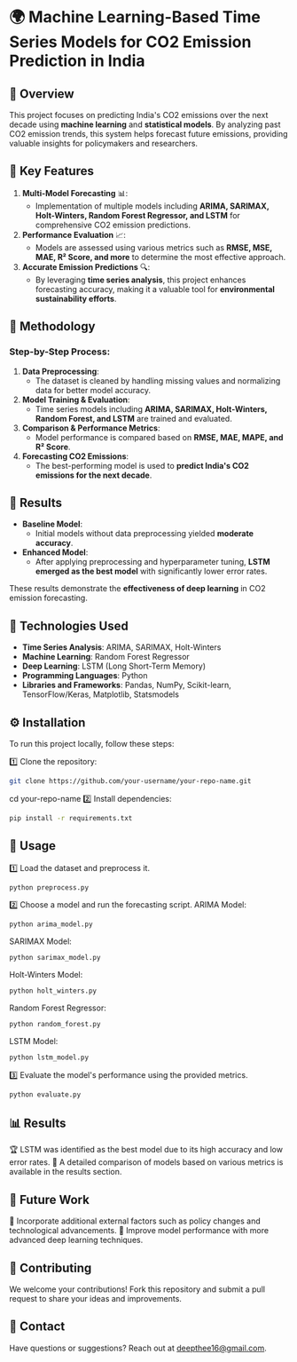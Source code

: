 # 🌍 Machine Learning-Based Time Series Models for CO2 Emission Prediction in India

## 🚀 Overview
This project focuses on predicting India's CO2 emissions over the next decade using **machine learning** and **statistical models**. By analyzing past CO2 emission trends, this system helps forecast future emissions, providing valuable insights for policymakers and researchers.

## 🌟 Key Features
1. **Multi-Model Forecasting** 📊:
   - Implementation of multiple models including **ARIMA, SARIMAX, Holt-Winters, Random Forest Regressor, and LSTM** for comprehensive CO2 emission predictions.
2. **Performance Evaluation** 📈:
   - Models are assessed using various metrics such as **RMSE, MSE, MAE, R² Score, and more** to determine the most effective approach.
3. **Accurate Emission Predictions** 🔍:
   - By leveraging **time series analysis**, this project enhances forecasting accuracy, making it a valuable tool for **environmental sustainability efforts**.

## 🔬 Methodology
### Step-by-Step Process:
1. **Data Preprocessing**:
   - The dataset is cleaned by handling missing values and normalizing data for better model accuracy.
2. **Model Training & Evaluation**:
   - Time series models including **ARIMA, SARIMAX, Holt-Winters, Random Forest, and LSTM** are trained and evaluated.
3. **Comparison & Performance Metrics**:
   - Model performance is compared based on **RMSE, MAE, MAPE, and R² Score**.
4. **Forecasting CO2 Emissions**:
   - The best-performing model is used to **predict India's CO2 emissions for the next decade**.

## 🎯 Results
- **Baseline Model**:
  - Initial models without data preprocessing yielded **moderate accuracy**.
- **Enhanced Model**:
  - After applying preprocessing and hyperparameter tuning, **LSTM emerged as the best model** with significantly lower error rates.

These results demonstrate the **effectiveness of deep learning** in CO2 emission forecasting.

## 🔧 Technologies Used
- **Time Series Analysis**: ARIMA, SARIMAX, Holt-Winters
- **Machine Learning**: Random Forest Regressor
- **Deep Learning**: LSTM (Long Short-Term Memory)
- **Programming Languages**: Python
- **Libraries and Frameworks**: Pandas, NumPy, Scikit-learn, TensorFlow/Keras, Matplotlib, Statsmodels

## ⚙️ Installation
To run this project locally, follow these steps:

1️⃣ Clone the repository:
```sh
git clone https://github.com/your-username/your-repo-name.git
```
cd your-repo-name
2️⃣ Install dependencies:
```sh
pip install -r requirements.txt
```
## 🚀 Usage
1️⃣ Load the dataset and preprocess it.
```sh
python preprocess.py
```
2️⃣ Choose a model and run the forecasting script.
ARIMA Model:
```sh
python arima_model.py
```
SARIMAX Model:
```sh
python sarimax_model.py
```
Holt-Winters Model:
```sh
python holt_winters.py
```
Random Forest Regressor:
```sh
python random_forest.py
```
LSTM Model:
```sh
python lstm_model.py
```
3️⃣ Evaluate the model's performance using the provided metrics.
```sh
python evaluate.py
```
## 📊 Results
🏆 LSTM was identified as the best model due to its high accuracy and low error rates.
📌 A detailed comparison of models based on various metrics is available in the results section.

## 🔮 Future Work
🔹 Incorporate additional external factors such as policy changes and technological advancements.
🔹 Improve model performance with more advanced deep learning techniques.

## 🤝 Contributing
We welcome your contributions! Fork this repository and submit a pull request to share your ideas and improvements.

## 📧 Contact
Have questions or suggestions? Reach out at deepthee16@gmail.com.
